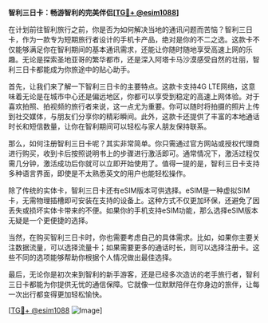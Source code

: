 **智利三日卡：畅游智利的完美伴侣[[TG💪+ @esim1088](https://t.me/s/esim1088)]**

在计划前往智利旅行之前，你是否为如何解决当地的通讯问题而苦恼？智利三日卡，作为一款专为短期旅行者设计的手机卡产品，绝对是你的不二之选。这款卡不仅能够满足你在智利期间的基本通讯需求，还能让你随时随地享受高速上网的乐趣。无论是探索圣地亚哥的繁华都市，还是深入阿塔卡马沙漠感受自然的壮丽，智利三日卡都能成为你旅途中的贴心助手。

首先，让我们来了解一下智利三日卡的主要特点。这款卡支持4G LTE网络，这意味着无论是在城市中心还是偏远地区，你都可以享受到稳定的高速上网体验。对于喜欢拍照、拍视频的旅行者来说，这一点尤为重要。你可以随时将拍摄的照片上传到社交媒体，与朋友们分享你的精彩瞬间。此外，这款卡还提供了丰富的本地通话时长和短信数量，让你在智利期间可以轻松与家人朋友保持联系。

那么，如何注册智利三日卡呢？其实非常简单。你只需通过官方网站或授权代理商进行购买，收到卡后按照说明书上的步骤进行激活即可。通常情况下，激活过程仅需几分钟，激活成功后你就可以立即开始使用了。值得一提的是，智利三日卡支持多种语言界面，即使是不太熟悉英文的用户也能轻松操作。

除了传统的实体卡，智利三日卡还有eSIM版本可供选择。eSIM是一种虚拟SIM卡，无需物理插槽即可安装在支持的设备上。这种方式不仅更加环保，还避免了因丢失或损坏实体卡带来的不便。如果你的手机支持eSIM功能，那么选择eSIM版本无疑是一个更便捷的选择。

当然，在购买智利三日卡时，你也需要考虑自己的具体需求。比如，如果你主要关注数据流量，可以选择流量卡；如果需要更多的通话时长，则可以选择注册卡。这些不同的选项能够帮助你根据个人情况做出最佳选择。

最后，无论你是初次来到智利的新手游客，还是已经多次造访的老手旅行者，智利三日卡都能为你提供无忧的通信保障。它就像一位默默陪伴在你身边的旅伴，让每一次出行都变得更加轻松愉快。

[[TG💪+ @esim1088](https://t.me/s/esim1088) ![Image](https://i.postimg.cc/4NQfJmqS/Snipaste-2025-05-13-00-14-12.png)]